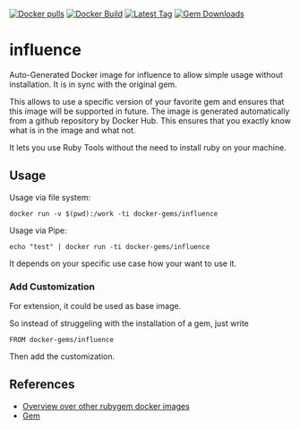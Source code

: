 [![Docker pulls](https://img.shields.io/docker/pulls/rubygem/influence.svg)](https://hub.docker.com/r/rubygem/influence/)
[![Docker Build](https://img.shields.io/docker/automated/rubygem/influence.svg)](https://hub.docker.com/r/rubygem/influence/)
[![Latest Tag](https://img.shields.io/github/tag/docker-rubygem/influence.svg)](https://hub.docker.com/r/rubygem/influence/)
[![Gem Downloads](https://img.shields.io/gem/dt/influence.svg)](https://rubygems.org/gems/influence/)
# influence

Auto-Generated Docker image for influence to allow simple usage without installation.
It is in sync with the original gem.

This allows to use a specific version of your favorite gem and ensures that this image will be supported in future.
The image is generated automatically from a github repository by Docker Hub.
This ensures that you exactly know what is in the image and what not.

It lets you use Ruby Tools without the need to install ruby on your machine.

## Usage

Usage via file system:

`docker run -v $(pwd):/work -ti docker-gems/influence`

Usage via Pipe:

`echo "test" | docker run -ti docker-gems/influence`

It depends on your specific use case how your want to use it.

### Add Customization

For extension, it could be used as base image.

So instead of struggeling with the installation of a gem, just write

`FROM docker-gems/influence`

Then add the customization.

## References

 - [Overview over other rubygem docker images](https://github.com/thinkbot/docker-rubygem)
 - [Gem](https://rubygems.org/gems/influence/)
